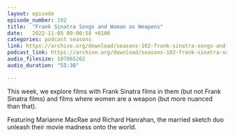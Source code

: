 ```yaml
---
layout: episode
episode_number: 102
title:  "Frank Sinatra Songs and Woman as Weapons"
date:   2022-11-05 09:00:58 +0100
categories: podcast seasons
link: https://archive.org/download/seasons-102-frank-sinatra-songs-and-woman-as-weapons/Seasons%20%23102_%20Frank%20Sinatra%20Songs%20and%20Woman%20as%20Weapons.mp3
podcast_link: https://archive.org/download/seasons-102-frank-sinatra-songs-and-woman-as-weapons/Seasons%20%23102_%20Frank%20Sinatra%20Songs%20and%20Woman%20as%20Weapons.mp3
audio_filesize: 107065262
audio_duration: "55:38"

---
```

This week, we explore films with Frank Sinatra films in them (but not Frank Sinatra films) and films where women are a weapon (but more nuanced than that).

Featuring Marianne MacRae and Richard Hanrahan, the married sketch duo unleash their movie madness onto the world.
